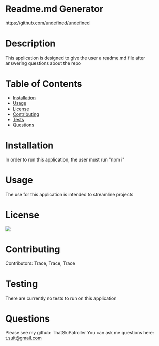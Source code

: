 
# Readme.md Generator
https://github.com/undefined/undefined
# Description
This application is designed to give the user a readme.md file after answering questions about the repo 
# Table of Contents
* [Installation](#installation)
* [Usage](#usage)
* [License](#license)
* [Contributing](#contributing)
* [Tests](#tests)
* [Questions](#questions)
# Installation
In order to run this application, the user must run "npm i"
# Usage
The use for this application is intended to streamline projects
# License
![](https://img.shields.io/badge/LICENSE-MIT-<ORANGE>)
# Contributing
Contributors: Trace, Trace, Trace
# Testing
There are currently no tests to run on this application
# Questions
Please see my github: ThatSkiPatroller
You can ask me questions here: t.suit@gmail.com
